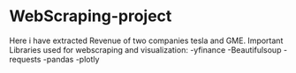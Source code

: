 # WebScraping-project

Here i have extracted Revenue of two companies tesla and GME.
Important Libraries used for webscraping and visualization:
-yfinance
-Beautifulsoup
-requests
-pandas
-plotly
